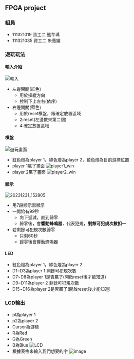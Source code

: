 ## FPGA project
### 組員
 - 111321019 資工二 熊芊瑀
 - 111321035 資工二 朱薔媚

### 遊玩玩法
#### 輸入介紹
![輸入](https://github.com/lazybear0425/FPGA-project-111321019-111321035/assets/155285032/276a61cb-ec38-4aa0-a0ca-5bba7692cd7a)
 - 左邊開關(紅色)
   - 用於操縱方向
   - 控制下上左右(依序)
 - 右邊開關(藍色)
   - 用於reset棋盤，跟確定放置區域
   - 2:reset(左邊數來第二個)
   - 4:確定放置區域
#### 棋盤
![遊玩畫面](https://github.com/lazybear0425/FPGA-project-111321019-111321035/assets/155285032/d617ba86-0447-4d7e-9235-bb5e8638839b)
 - 紅色燈為player 1，綠色燈為player 2，藍色燈為目前游標位置
 - player 1贏了畫面
![player1_win](https://github.com/lazybear0425/FPGA-project-111321019-111321035/assets/155285032/dd60d08d-9780-4443-9ee4-eabae83f2c7d)
 - player 2贏了畫面
![player2_win](https://github.com/lazybear0425/FPGA-project-111321019-111321035/assets/155285032/7f0dc170-e111-4432-8cac-fa0bd5ccffaf)
#### 顯示
![20231231_152805](https://github.com/lazybear0425/FPGA-project-111321019-111321035/assets/155285032/687fee44-f94b-48fe-b6e1-9d1c922e0c8e)
 - 用7段顯示器顯示
 - 一開始有99秒
   - 向下遞減，直到歸零
   - 歸零後，會**響動蜂鳴器**，代表犯規，**剩餘可犯規次數扣一**
 - 若剩餘可犯規次數歸零
   - 只剩60秒
   - 歸零後會響動蜂鳴器
#### LED
 - 紅色燈為player 1，綠色燈為player 2
 - D1~D3為player 1 剩餘可犯規次數
 - D7~D8為player 1是否贏了(開啟reset後才能知道)
 - D9~D11為player 2 剩餘可犯規次數
 - D15~D16為player 2是否贏了(開啟reset後才能知道)
### LCD輸出
- pl為player 1
- p2為player 2
- Cursor為游標
- R為Red
- G為Green
- B為Blue
![LCD](https://github.com/lazybear0425/FPGA-project-111321019-111321035/assets/155285032/b1bcb93c-795c-44bb-bd87-1cf3c7f47b7b)
 - 根據表格來輸入我們想要的字
![image](https://github.com/lazybear0425/FPGA-project-111321019-111321035/assets/155285032/b8b81a51-b3b7-4dbf-ba32-f9cb0d6bd53d)
